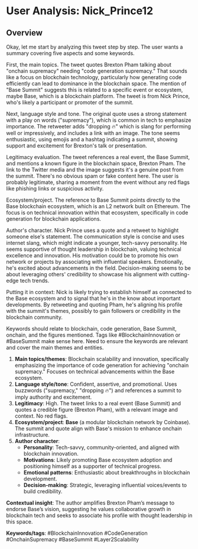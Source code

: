 # User Analysis: Nick_Prince12

## Overview

<think>
Okay, let me start by analyzing this tweet step by step. The user wants a summary covering five aspects and some keywords.

First, the main topics. The tweet quotes Brexton Pham talking about "onchain supremacy" needing "code generation supremacy." That sounds like a focus on blockchain technology, particularly how generating code efficiently can lead to dominance in the blockchain space. The mention of "Base Summit" suggests this is related to a specific event or ecosystem, maybe Base, which is a blockchain platform. The tweet is from Nick Prince, who's likely a participant or promoter of the summit.

Next, language style and tone. The original quote uses a strong statement with a play on words ("supremacy"), which is common in tech to emphasize importance. The retweeter adds "dropping 🔥" which is slang for performing well or impressively, and includes a link with an image. The tone seems enthusiastic, using emojis and a hashtag indicating a summit, showing support and excitement for Brexton's talk or presentation.

Legitimacy evaluation. The tweet references a real event, the Base Summit, and mentions a known figure in the blockchain space, Brexton Pham. The link to the Twitter media and the image suggests it's a genuine post from the summit. There's no obvious spam or fake content here. The user is probably legitimate, sharing a moment from the event without any red flags like phishing links or suspicious activity.

Ecosystem/project. The reference to Base Summit points directly to the Base blockchain ecosystem, which is an L2 network built on Ethereum. The focus is on technical innovation within that ecosystem, specifically in code generation for blockchain applications.

Author's character. Nick Prince uses a quote and a retweet to highlight someone else's statement. The communication style is concise and uses internet slang, which might indicate a younger, tech-savvy personality. He seems supportive of thought leadership in blockchain, valuing technical excellence and innovation. His motivation could be to promote his own network or projects by associating with influential speakers. Emotionally, he's excited about advancements in the field. Decision-making seems to be about leveraging others' credibility to showcase his alignment with cutting-edge tech trends.

Putting it in context: Nick is likely trying to establish himself as connected to the Base ecosystem and to signal that he's in the know about important developments. By retweeting and quoting Pham, he's aligning his profile with the summit's themes, possibly to gain followers or credibility in the blockchain community.

Keywords should relate to blockchain, code generation, Base Summit, onchain, and the figures mentioned. Tags like #BlockchainInnovation or #BaseSummit make sense here. Need to ensure the keywords are relevant and cover the main themes and entities.
</think>

1. **Main topics/themes**: Blockchain scalability and innovation, specifically emphasizing the importance of code generation for achieving "onchain supremacy." Focuses on technical advancements within the Base ecosystem.  
2. **Language style/tone**: Confident, assertive, and promotional. Uses buzzwords ("supremacy," "dropping 🔥") and references a summit to imply authority and excitement.  
3. **Legitimacy**: High. The tweet links to a real event (Base Summit) and quotes a credible figure (Brexton Pham), with a relevant image and context. No red flags.  
4. **Ecosystem/project**: **Base** (a modular blockchain network by Coinbase). The summit and quote align with Base's mission to enhance onchain infrastructure.  
5. **Author character**:  
   - **Personality**: Tech-savvy, community-oriented, and aligned with blockchain innovation.  
   - **Motivations**: Likely promoting Base ecosystem adoption and positioning himself as a supporter of technical progress.  
   - **Emotional patterns**: Enthusiastic about breakthroughs in blockchain development.  
   - **Decision-making**: Strategic, leveraging influential voices/events to build credibility.  

**Contextual insight**: The author amplifies Brexton Pham’s message to endorse Base’s vision, suggesting he values collaborative growth in blockchain tech and seeks to associate his profile with thought leadership in this space.  

**Keywords/tags**: #BlockchainInnovation #CodeGeneration #OnchainSupremacy #BaseSummit #Layer2Scalability
